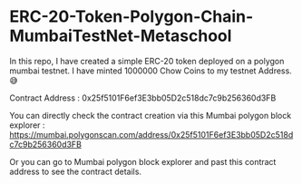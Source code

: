 # ERC-20-Token-Polygon-Chain-MumbaiTestNet-Metaschool
In this repo, I have created a simple ERC-20 token deployed on a polygon mumbai testnet. I have minted 1000000 Chow Coins to my testnet Address.😅  

Contract Address : 0x25f5101F6ef3E3bb05D2c518dc7c9b256360d3FB  

You can directly check the contract creation via this Mumbai polygon block explorer : https://mumbai.polygonscan.com/address/0x25f5101F6ef3E3bb05D2c518dc7c9b256360d3FB  

Or you can go to Mumbai polygon block explorer and past this contract address to see the contract details.  
